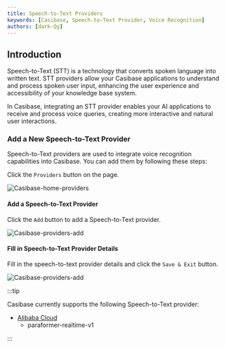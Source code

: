 ```yaml
---
title: Speech-to-Text Providers
keywords: [Casibase, Speech-to-Text Provider, Voice Recognition]
authors: [dark-Qy]
---
```

## Introduction

Speech-to-Text (STT) is a technology that converts spoken language into written text. STT providers allow your Casibase applications to understand and process spoken user input, enhancing the user experience and accessibility of your knowledge base system.

In Casibase, integrating an STT provider enables your AI applications to receive and process voice queries, creating more interactive and natural user interactions.

### Add a New Speech-to-Text Provider

Speech-to-Text providers are used to integrate voice recognition capabilities into Casibase. You can add them by following these steps:

Click the `Providers` button on the page.

![Casibase-home-providers](/img/walkthrough-guides/casibase-home-providers.png)

#### Add a Speech-to-Text Provider

Click the `Add` button to add a Speech-to-Text provider.

![Casibase-providers-add](/img/walkthrough-guides/casibase-providers-add.png)

#### Fill in Speech-to-Text Provider Details

Fill in the speech-to-text provider details and click the `Save & Exit` button.

![Casibase-providers-add](/img/walkthrough-guides/casibase-speech-to-text-form.png)

:::tip

Casibase currently supports the following Speech-to-Text provider:

- [Alibaba Cloud](https://www.alibabacloud.com/product/intelligent-speech-interaction)
    - paraformer-realtime-v1

:::